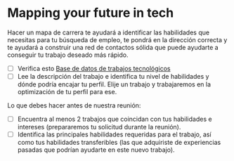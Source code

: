 # Mapping your future in tech

Hacer un mapa de carrera te ayudará a identificar las habilidades que necesitas para tu búsqueda de empleo, te pondrá en la dirección correcta y te ayudará a construir una red de contactos sólida que puede ayudarte a conseguir tu trabajo deseado más rápido.

- [ ] Verifica esto [Base de datos de trabajos tecnológicos](https://www.notion.so/4geeksacademy/Tech-Jobs-Database-Trabajos-en-Tech-ae24fda7db3f44f69777a31fbc92dbd7) 
- [ ] Lee la descripción del trabajo e identifica tu nivel de habilidades y dónde podría encajar tu perfil. Elije un trabajo y trabajaremos en la optimización de tu perfil para ese.

Lo que debes hacer antes de nuestra reunión:  

- [ ] Encuentra al menos 2 trabajos que coincidan con tus habilidades e intereses (prepararemos tu solicitud durante la reunión).
- [ ] Identifica las principales habilidades requeridas para el trabajo, así como tus habilidades transferibles (las que adquiriste de experiencias pasadas que podrían ayudarte en este nuevo trabajo).
